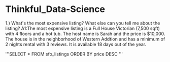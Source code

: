 # Thinkful_Data-Science
1.) What's the most expensive listing? What else can you tell me about the listing?
A1:The most expensive listing is a Full House Victorian (7,500 sqft) with 4 floors 
and a hot tub. The host name is Sarah and the price is $10,000. The house is in the 
neighborhood of Western Addtion and has a minimum of 2 nights rental with 3 reviews.
It is available 18 days out of the year. 

'''SELECT
	*
FROM
	sfo_listings
ORDER BY price DESC
'''
